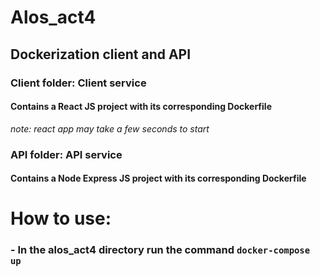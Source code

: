 # Alos_act4
## Dockerization client and API
### Client folder: Client service
#### Contains a React JS project with its corresponding **Dockerfile**
*note: react app may take a few seconds to start*

### API folder: API service
#### Contains a Node Express JS project with its corresponding **Dockerfile**

# How to use:
### - In the alos_act4 directory **run the command** `docker-compose up`

